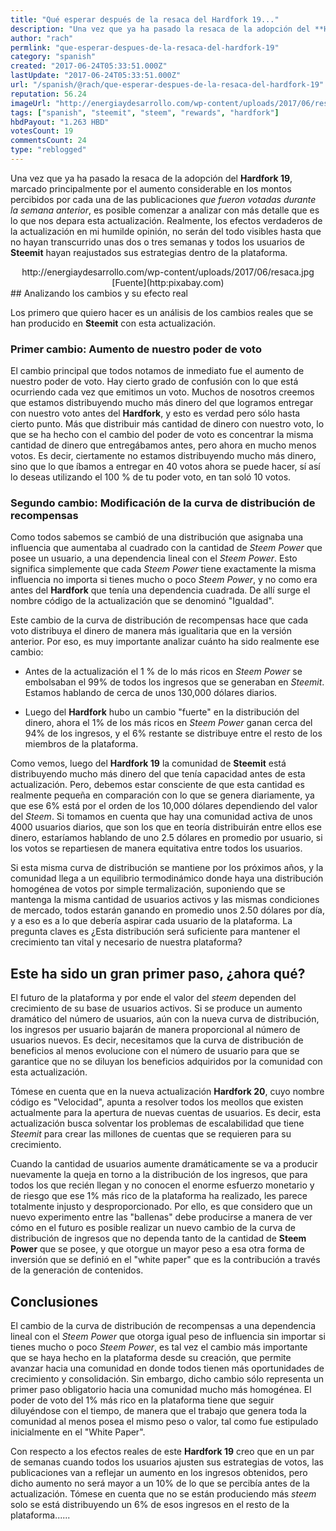```yaml
---
title: "Qué esperar después de la resaca del Hardfork 19..."
description: "Una vez que ya ha pasado la resaca de la adopción del **Hardfork 19**, marcado principalmente por el aumento considerable en los montos percibidos por..."
author: "rach"
permlink: "que-esperar-despues-de-la-resaca-del-hardfork-19"
category: "spanish"
created: "2017-06-24T05:33:51.000Z"
lastUpdate: "2017-06-24T05:33:51.000Z"
url: "/spanish/@rach/que-esperar-despues-de-la-resaca-del-hardfork-19"
reputation: 56.24
imageUrl: "http://energiaydesarrollo.com/wp-content/uploads/2017/06/resaca.jpg"
tags: ["spanish", "steemit", "steem", "rewards", "hardfork"]
hbdPayout: "1.263 HBD"
votesCount: 19
commentsCount: 24
type: "reblogged"
---
```

Una vez que ya ha pasado la resaca de la adopción del **Hardfork 19**, marcado principalmente por el aumento considerable en los montos percibidos por cada una de las publicaciones *que fueron votadas durante la semana anterior*, es posible comenzar a analizar con más detalle que es lo que nos depara esta actualización. Realmente, los efectos verdaderos de la actualización en mi humilde opinión, no serán del todo visibles hasta que no hayan transcurrido unas dos o tres semanas  y todos los usuarios de **Steemit** hayan reajustados sus estrategias dentro de la plataforma.

<center>http://energiaydesarrollo.com/wp-content/uploads/2017/06/resaca.jpg</center>
<center>[Fuente](http:pixabay.com)</center>
## Analizando los cambios y su efecto real

Los primero que quiero hacer es un análisis de los cambios reales que se han producido en **Steemit** con esta actualización. 

### Primer cambio: Aumento de nuestro poder de voto
El cambio principal que todos notamos de inmediato fue el aumento de nuestro poder de voto. Hay cierto grado de confusión con lo que está ocurriendo cada vez que emitimos un voto. Muchos de nosotros creemos que estamos distribuyendo mucho más dinero del que logramos entregar con nuestro voto antes del **Hardfork**, y esto es verdad pero sólo hasta cierto punto. Más que distribuir más cantidad de dinero con nuestro voto, lo que se ha hecho con el cambio del poder de voto es concentrar la misma cantidad de dinero que entregábamos antes, pero ahora en mucho menos votos. Es decir, ciertamente no estamos distribuyendo mucho más dinero, sino que lo que íbamos a entregar en 40 votos ahora se puede hacer, sí así lo deseas utilizando el 100 % de tu poder voto, en tan soló 10 votos.

### Segundo cambio: Modificación de la curva de distribución de recompensas
Como todos sabemos se cambió de una distribución que asignaba una influencia que aumentaba al cuadrado con la cantidad de *Steem Power* que posee un usuario, a una dependencia lineal con el *Steem Power*. Esto significa simplemente que cada *Steem Power* tiene exactamente la misma influencia no importa si tienes mucho o poco *Steem Power*, y no como era antes del **Hardfork** que tenía una dependencia cuadrada. De allí surge el nombre código de la actualización que se denominó "Igualdad".

Este cambio de la curva de distribución de recompensas hace que cada voto distribuya el dinero de manera más igualitaria que en la versión anterior. Por eso, es muy importante analizar cuánto ha sido realmente ese cambio:
- Antes de la actualización el 1 % de lo más ricos en *Steem Power* se embolsaban el 99% de todos los ingresos que se generaban en *Steemit*. Estamos hablando de cerca de unos 130,000 dólares diarios. 

- Luego del **Hardfork** hubo un cambio "fuerte" en la distribución del dinero, ahora el 1% de los más ricos en *Steem Power* ganan cerca del 94% de los ingresos,  y el 6% restante se distribuye entre el resto de los miembros de la plataforma. 

Como vemos, luego del **Hardfork 19** la comunidad de **Steemit** está distribuyendo mucho más dinero del que tenía capacidad antes de esta actualización. Pero, debemos estar consciente de que esta cantidad es realmente pequeña en comparación con lo que se genera diariamente, ya que ese 6% está por el orden de los 10,000 dólares dependiendo del valor del *Steem*. Si tomamos en cuenta que hay una comunidad activa de unos 4000 usuarios diarios, que son los que en teoría distribuirán entre ellos ese dinero, estaríamos hablando de uno 2.5 dólares en promedio por usuario, si los votos se repartiesen de manera equitativa entre todos los usuarios. 

Si esta misma curva de distribución se mantiene por los próximos años, y la comunidad llega a un equilibrio termodinámico donde haya una distribución homogénea de votos por simple termalización, suponiendo que se mantenga la misma cantidad de usuarios activos y las mismas condiciones de mercado, todos estarán ganando en promedio unos 2.50 dólares por día, y a eso es a lo que debería aspirar cada usuario de la plataforma. La pregunta claves es ¿Esta distribución será suficiente para mantener el crecimiento tan vital y necesario de nuestra plataforma?

## Este ha sido un gran primer paso, ¿ahora qué?
El futuro de la plataforma y por ende el valor del *steem* dependen del crecimiento de su base de usuarios activos. Si se produce un aumento dramático del número de usuarios, aún con la nueva curva de distribución, los ingresos per usuario bajarán de manera proporcional al número de usuarios nuevos. Es decir, necesitamos que la curva de distribución de beneficios al menos evolucione con el número de usuario para que se garantice que no se diluyan los beneficios adquiridos por la comunidad con esta actualización. 

Tómese en cuenta que en la nueva actualización **Hardfork 20**, cuyo nombre código es "Velocidad", apunta a resolver todos los meollos que existen actualmente para la apertura de nuevas cuentas de usuarios. Es decir, esta actualización busca solventar los problemas de escalabilidad que tiene  *Steemit* para crear las millones de cuentas que se requieren para su crecimiento.

Cuando la cantidad de usuarios aumente dramáticamente se va a producir nuevamente la queja en torno a la distribución de los ingresos, que para todos los que recién llegan y no conocen el enorme esfuerzo monetario y de riesgo que ese 1% más rico de la plataforma ha realizado, les parece totalmente injusto y desproporcionado. Por ello, es que considero que un nuevo experimento entre las "ballenas" debe producirse a manera de ver cómo en el futuro es posible realizar un nuevo cambio de la curva de distribución de ingresos que no dependa tanto de la cantidad de **Steem Power** que se posee, y que otorgue un mayor peso a esa otra forma de inversión que se definió en el "white paper" que es la contribución a través de la generación de contenidos. 


## Conclusiones
El cambio de la curva de distribución de recompensas a una dependencia lineal con el *Steem Power* que otorga igual peso de influencia sin importar si tienes mucho o poco *Steem Power*, es tal vez el cambio más importante que se haya hecho en la plataforma desde su creación, que permite avanzar hacia una comunidad en donde todos tienen más oportunidades de crecimiento y consolidación. Sin embargo, dicho cambio sólo representa un primer paso obligatorio hacia una comunidad mucho más homogénea. El poder de voto del 1% más rico en la plataforma tiene que seguir diluyéndose con el tiempo, de manera que el trabajo que genera toda la comunidad al menos posea el mismo peso o valor, tal como fue estipulado inicialmente en el "White Paper".

Con respecto a los efectos reales de este **Hardfork 19** creo que en un par de semanas cuando todos los usuarios ajusten sus estrategias de votos, las publicaciones van a reflejar un aumento en los ingresos obtenidos, pero dicho aumento no será mayor a un 10% de lo que se percibía antes de la actualización. Tómese en cuenta que no se están produciendo más *steem* solo se está distribuyendo un 6% de esos ingresos en el resto de la plataforma......